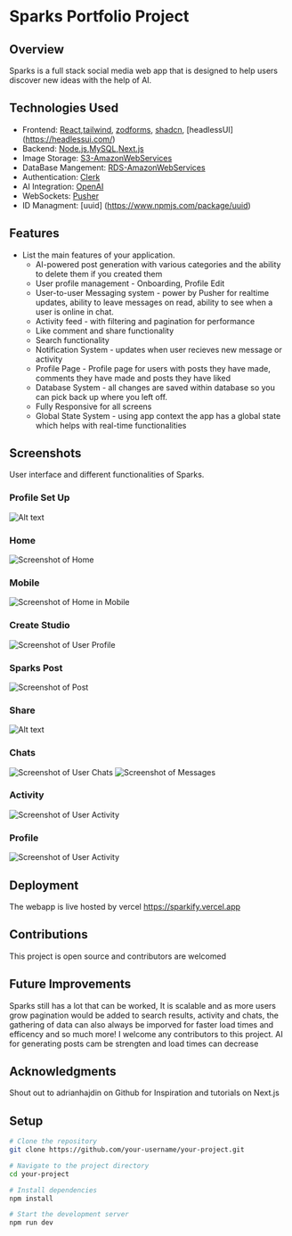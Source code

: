 # Sparks Portfolio Project

## Overview

Sparks is a full stack social media web app that is designed to help users discover new ideas with the help of AI. 

## Technologies Used

- Frontend: [React](https://reactjs.org/),[tailwind](https://tailwindcss.com/), [zodforms](https://zod.dev/), [shadcn](https://ui.shadcn.com/), [headlessUI] (https://headlessui.com/)
- Backend: [Node.js](https://nodejs.org/),[MySQL](https://www.mysql.com/),[Next.js](https://nextjs.org/)
- Image Storage: [S3-AmazonWebServices](https://aws.amazon.com/s3/)
- DataBase Mangement: [RDS-AmazonWebServices](https://aws.amazon.com/rds/)
- Authentication: [Clerk](https://docs.clerk.dev/)
- AI Integration: [OpenAI](https://https://openai.com/)
- WebSockets: [Pusher](https://pusher.com/)
- ID Managment: [uuid] (https://www.npmjs.com/package/uuid)

## Features

- List the main features of your application.
  - AI-powered post generation with various categories and the ability to delete them if you created them 
  - User profile management - Onboarding, Profile Edit 
  - User-to-user Messaging system - power by Pusher for realtime updates, ability to leave messages on read, ability to see when a user is online in chat. 
  - Activity feed - with filtering and pagination for performance
  - Like comment and share functionality
  - Search functionality
  - Notification System - updates when user recieves new message or activity
  - Profile Page - Profile page for users with posts they have made, comments they have made and posts they have liked
  - Database System - all changes are saved within database so you can pick back up where you left off. 
  - Fully Responsive for all screens
  - Global State System - using app context the app has a global state which helps with real-time functionalities

## Screenshots

User interface and different functionalities of Sparks.

### Profile Set Up
![Alt text](sparks-onboard.png)

### Home
<img src="public/assets/sparks-home.png" alt="Screenshot of Home" >

### Mobile
<img src="public/assets/sparks-home-moblie.png" alt="Screenshot of Home in Mobile">

### Create Studio
<img src="public/assets/sparks-studio.png" alt="Screenshot of User Profile">

### Sparks Post
<img src="public/assets/sparks-post.png" alt="Screenshot of Post">

### Share
![Alt text](sparks-share.png)

### Chats
<img src="public/assets/sparks-chats.png" alt="Screenshot of User Chats">
<img src="public/assets/sparks-message.png" alt="Screenshot of Messages">

### Activity
<img src="public/assets/sparks-noti.png" alt="Screenshot of User Activity">

### Profile
<img src="public/assets/sparks-profile.png" alt="Screenshot of User Activity">

## Deployment
The webapp is live hosted by vercel https://sparkify.vercel.app

## Contributions
This project is open source and contributors are welcomed

## Future Improvements
Sparks still has a lot that can be worked, It is scalable and as more users grow pagination would be added to search results, activity and chats, the gathering of data can also always be imporved for faster load times and efficency and so much more! I welcome any contributors to this project. AI for generating posts cam be strengten and load times can decrease

## Acknowledgments
Shout out to adrianhajdin on Github for Inspiration and tutorials on Next.js

## Setup

```bash
# Clone the repository
git clone https://github.com/your-username/your-project.git

# Navigate to the project directory
cd your-project

# Install dependencies
npm install

# Start the development server
npm run dev




